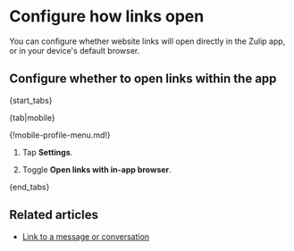 # Configure how links open

You can configure whether website links will open directly in the Zulip app, or
in your device's default browser.

## Configure whether to open links within the app

{start_tabs}

{tab|mobile}

{!mobile-profile-menu.md!}

1. Tap **Settings**.

1. Toggle **Open links with in-app browser**.

{end_tabs}

## Related articles

* [Link to a message or conversation](/help/link-to-a-message-or-conversation)
